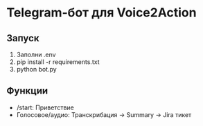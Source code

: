 # Telegram-бот для Voice2Action

## Запуск
1. Заполни .env
2. pip install -r requirements.txt
3. python bot.py

## Функции
- /start: Приветствие
- Голосовое/аудио: Транскрибация → Summary → Jira тикет